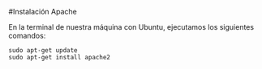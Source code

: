 #Instalación Apache

En la terminal de nuestra máquina con Ubuntu, ejecutamos los siguientes comandos:
```
sudo apt-get update
sudo apt-get install apache2
```

